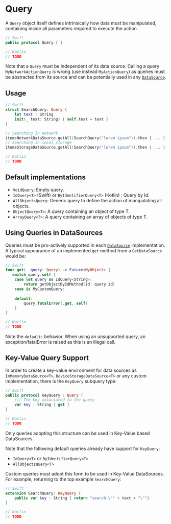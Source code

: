 # Query

A `Query` object itself defines intrinsically how data must be manipulated, containing inside all parameters required to execute the action. 

```swift
// Swift
public protocol Query { }
```

```kotlin
// Kotlin
// TODO
```
Note that a `Query` must be independent of its data source. Calling a query `MyNetworkActionQuery` is wrong (use instead `MyActionQuery`) as queries must be abstracted from its source and can be potentially used in any [`DataSource`](datasource.md). 

## Usage

```swift
// Swift
struct SearchQuery: Query {
    let text : String
    init(_ text: String) { self.text = text }
}

// Searching in network
itemsNetworkDataSource.getAll(SearchQuery("lorem ipsum")).then { ... }
// Searching in local storage
itemsStorageDataSource.getAll(SearchQuery("lorem ipsum")).then { ... }
```

```kotlin
// Kotlin
// TODO
```

## Default implementations

- `VoidQuery`: Empty query.
- `IdQuery<T>` (Swift) or `ByIdentifierQuery<T>` (Kotlin) : Query by Id.
- `AllObjectsQuery`: Generic query to define the action of manipulating all objects.
- `ObjectQuery<T>`: A query containing an object of type T.
- `ArrayQuery<T>`: A query containing an array of objects of type T.

## Using Queries in DataSources

Queries must be pro-actively supported in each [`DataSource`](datasource.md) implementation. A typical appearance of an implemented `get` method from a `GetDataSource` would be:

```swift
// Swift
func get(_ query: Query) -> Future<MyObject> {
   switch query.self {
    case let query as IdQuery<String>:
        return getObjectByIdMethod(id: query.id)
    case is MyCustomQuery:
        ... 
    default:
        query.fatalError(.get, self)
    }
}    
```

```kotlin
// Kotlin
// TODO
```

Note the `default:` behavior. When using an unsupported query, an exception/fatalError is raised as this is an illegal call.

## Key-Value Query Support

In order to create a key-value environment for data sources as `InMemoryDataSource<T>`, `DeviceStorageDataSource<T>` or any custom implementation, there is the `KeyQuery` subquery type:

```swift
// Swift
public protocol KeyQuery : Query {
    /// The key associated to the query
    var key : String { get }
}
```

```kotlin
// Kotlin
// TODO
```

Only queries adopting this structure can be used in Key-Value based DataSources.

Note that the following default queries already have support for `KeyQuery`:

- `IdQuery<T>` or `ByIdentifierQuery<T>`
- `AllObjectsQuery<T>`

Custom queries must adopt this form to be used in Key-Value DataSources. For example, returning to the top example `SearchQuery`:

```swift
// Swift
extension SearchQuery: KeyQuery {
    public var key : String { return "search:\"" + text + "\""}
}
```

```kotlin
// Kotlin
// TODO
```